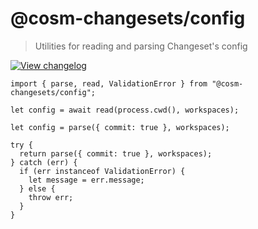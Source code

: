 # @cosm-changesets/config

> Utilities for reading and parsing Changeset's config

[![View changelog](https://img.shields.io/badge/changelogs.xyz-Explore%20Changelog-brightgreen)](https://changelogs.xyz/@cosm-changesets/config)

```tsx
import { parse, read, ValidationError } from "@cosm-changesets/config";

let config = await read(process.cwd(), workspaces);

let config = parse({ commit: true }, workspaces);

try {
  return parse({ commit: true }, workspaces);
} catch (err) {
  if (err instanceof ValidationError) {
    let message = err.message;
  } else {
    throw err;
  }
}
```
